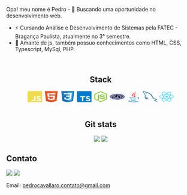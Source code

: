 Opa! meu nome é Pedro - 🔭 Buscando uma oportunidade no desenvolvimento web.
- ⚡ Cursando Análise e Desenvolvimento de Sistemas pela FATEC - Bragança Paulista, atualmente no 3° semestre.
- 🌱 Amante de js, também possuo conhecimentos como HTML, CSS, Typescript, MySql, PHP. 

<br>
  <h2 align="center">Stack</h2>
  <div align="center">
    <img align="center" alt="Pedro-Js" height="30" width="40" src="https://raw.githubusercontent.com/devicons/devicon/master/icons/javascript/javascript-plain.svg">     <img align="center" alt="Pedro-HTML" height="30" width="40" src="https://raw.githubusercontent.com/devicons/devicon/master/icons/html5/html5-original.svg">
    <img align="center" alt="Pedro-CSS" height="30" width="40" src="https://raw.githubusercontent.com/devicons/devicon/master/icons/css3/css3-original.svg">
    <img align="center" alt="Pedro-ts" height="30" width="40" src="https://raw.githubusercontent.com/devicons/devicon/master/icons/typescript/typescript-original.svg">
    <img align="center" alt="Pedro-Node" height="30" width="40" src="https://raw.githubusercontent.com/devicons/devicon/master/icons/nodejs/nodejs-original.svg">
    <img align="center" alt="Pedro-Php" height="30" width="40" src="https://raw.githubusercontent.com/devicons/devicon/master/icons/php/php-original.svg">
    <img align="center" alt="Pedro-java" height="30" width="40" src="https://raw.githubusercontent.com/devicons/devicon/master/icons/java/java-original.svg">
    <img align="center" alt="Pedro-mysql" height="30" width="40" src="https://raw.githubusercontent.com/devicons/devicon/master/icons/mysql/mysql-original.svg">
     <img align="center" alt="Pedro-react" height="30" width="40" src="https://raw.githubusercontent.com/devicons/devicon/master/icons/react/react-original.svg">
  </div>
</div> 
<div><div>
  <div align="center">
    <h2>Git stats</h2>
    <img  height="160em" src="https://github-readme-stats.vercel.app/api?username=PedroCavallaro&count_private=true&show_icons=true&theme=transparent&text_color=white">
    <img height="160em" src="https://github-readme-stats.vercel.app/api/top-langs/?username=PedroCavallaro&layout=compact&theme=transparent&text_color=white"></div></div>
  </div>
  <div>
  <h2>Contato</h2>
  <div>
    <a href="linkedin.com/in/pedro-cavallaro-1b39b3236/"><img src="https://img.shields.io/badge/LinkedIn-0077B5?style=for-the-badge&logo=linkedin&logoColor=white"></a>
    <a><img src="https://img.shields.io/badge/Gmail-D14836?style=for-the-badge&logo=gmail&logoColor=white"></a>
    </div>
  <p>Email: <a href="">pedrocavallaro.contato@gmail.com</a></p>
  </div>
